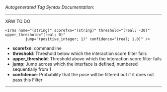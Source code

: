 _Autogenerated Tag Syntax Documentation:_

---
XRW TO DO

```
<Irms name="(string)" scorefxn="(string)" threshold="(real; -30)" upper_threshold="(real; 0)"
         jump="(positive_integer; 1)" confidence="(real; 1.0)" />
```

-   **scorefxn**: commandline
-   **threshold**: Threshold below which the interaction score filter fails
-   **upper_threshold**: Threshold above which the interaction score filter fails
-   **jump**: Jump across which the interface is defined, numbered sequentially from 1
-   **confidence**: Probability that the pose will be filtered out if it does not pass this Filter

---
